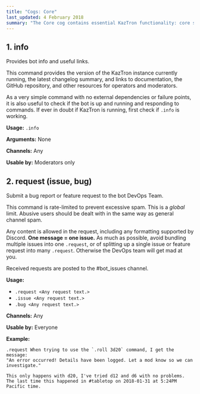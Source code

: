 ```yaml
---
title: "Cogs: Core"
last_updated: 4 February 2018
summary: "The Core cog contains essential KazTron functionality: core setup and configuration tasks, general-purpose error handling for other cogs and commands, etc. It also includes commands for general bot information and control. The Core cog is essential to KazTron and cannot be disabled."
---
```




## 1. info

Provides bot info and useful links.

This command provides the version of the KazTron instance currently running, the latest changelog summary, and links to documentation, the GitHub repository, and other resources for operators and moderators.

As a very simple command with no external dependencies or failure points, it is also useful to check if the bot is up and running and responding to commands. If ever in doubt if KazTron is running, first check if `.info` is working.


**Usage:** `.info`

**Arguments:** None

**Channels:** Any

**Usable by:** Moderators only


## 2. request (issue, bug)

Submit a bug report or feature request to the bot DevOps Team.

This command is rate-limited to prevent excessive spam. This is a *global* limit. Abusive users should be dealt with in the same way as general channel spam.

Any content is allowed in the request, including any formatting supported by Discord. **One message = one issue.** As much as possible, avoid bundling multiple issues into one `.request`, or of splitting up a single issue or feature request into many `.request`. Otherwise the DevOps team will get mad at you.

Received requests are posted to the #bot_issues channel.

**Usage:**
* `.request <Any request text.>`
* `.issue <Any request text.>`
* `.bug <Any request text.>`

**Channels:** Any

**Usable by:** Everyone

**Example:**
```
.request When trying to use the `.roll 3d20` command, I get the message:
"An error occurred! Details have been logged. Let a mod know so we can investigate."

This only happens with d20, I've tried d12 and d6 with no problems.
The last time this happened in #tabletop on 2018-01-31 at 5:24PM Pacific time.
```
